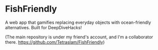 # FishFriendly

A web app that gamifies replacing everyday objects with ocean-friendly alternatives. Built for DeepDiveHacks!

(The main repository is under my friend's account, and I'm a collaborator there. https://github.com/Tetraslam/FishFriendly)

